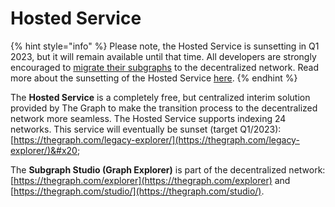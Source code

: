 # Hosted Service

{% hint style="info" %}
Please note, the Hosted Service is sunsetting in Q1 2023, but it will remain available until that time. All developers are strongly encouraged to [migrate their subgraphs](https://thegraph.com/blog/how-to-migrate-ethereum-subgraph) to the decentralized network. Read more about the sunsetting of the Hosted Service [here](https://thegraph.com/blog/sunsetting-hosted-service).
{% endhint %}

The **Hosted Service** is a completely free, but centralized interim solution provided by The Graph to make the transition process to the decentralized network more seamless. The Hosted Service supports indexing 24 networks. This service will eventually be sunset (target Q1/2023): [https://thegraph.com/legacy-explorer/](https://thegraph.com/legacy-explorer/)&#x20;

The **Subgraph Studio (Graph Explorer)** is part of the decentralized network: [https://thegraph.com/explorer](https://thegraph.com/explorer) and [https://thegraph.com/studio/](https://thegraph.com/studio/).
